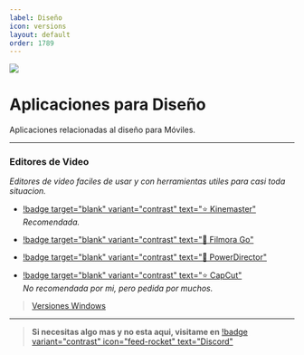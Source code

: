 ```yaml
---
label: Diseño
icon: versions
layout: default
order: 1789
---
```


![](https://i.postimg.cc/FzsD5yDP/Movil-dise-o.png)
# Aplicaciones para Diseño
Aplicaciones relacionadas al diseño para Móviles.

---

### Editores de Video

*Editores de video faciles de usar y con herramientas utiles para casi toda situacion.*      

- [!badge target="blank" variant="contrast" text="⭐  Kinemaster"](https://modyolo.com/kinemaster-pro.html)      
*Recomendada.*

- [!badge target="blank" variant="contrast" text="🔷  Filmora Go"](https://liteapks.com/download/filmorago-854)

- [!badge target="blank" variant="contrast" text="🔷  PowerDirector"](https://modyolo.com/powerdirector.html)

- [!badge target="blank" variant="contrast" text="⭐  CapCut"](https://modyolo.com/capcut-video-editor.html)     
*No recomendada por mi, pero pedida por muchos.*


> [Versiones Windows](/Escritorio/e-diseño.md)

---


> **Si necesitas algo mas y no esta aqui, visitame en** [!badge variant="contrast" icon="feed-rocket" text="Discord"](https://discord.gg/hVKeY3uEru) 